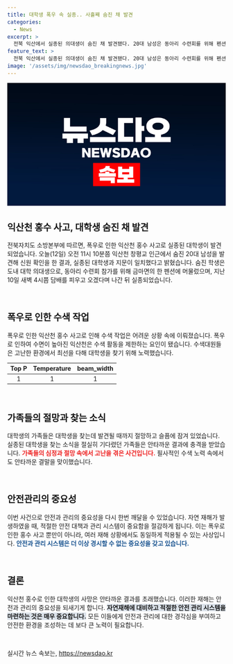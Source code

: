 ```yaml
---
title: 대학생 폭우 속 실종.. 사흘째 숨진 채 발견
categories:
  - News
excerpt: >
  전북 익산에서 실종된 의대생이 숨진 채 발견됐다. 20대 남성은 동아리 수련회를 위해 펜션에 있던 중 실종됐는데, 오늘 오전 익산천 창평교 인근에서 발견됐다. 지문 확인 결과 실종된 대학생과 일치했다.
feature_text: >
  전북 익산에서 실종된 의대생이 숨진 채 발견됐다. 20대 남성은 동아리 수련회를 위해 펜션에 있던 중 실종됐는데, 오늘 오전 익산천 창평교 인근에서 발견됐다. 지문 확인 결과 실종된 대학생과 일치했다.
image: '/assets/img/newsdao_breakingnews.jpg'
---
```


<p><img src="/assets/img/newsdao_breakingnews.jpg" alt="koreaapp 속보" /></p>

<h2 data-ke-size="size26">익산천 홍수 사고, 대학생 숨진 채 발견</h2>

<p>전북자치도 소방본부에 따르면, 폭우로 인한 익산천 홍수 사고로 실종된 대학생이 발견되었습니다. 오늘(12일) 오전 11시 10분쯤 익산천 창평교 인근에서 숨진 20대 남성을 발견해 신원 확인을 한 결과, 실종된 대학생과 지문이 일치했다고 밝혔습니다. 숨진 학생은 도내 대학 의대생으로, 동아리 수련회 참가를 위해 금마면의 한 펜션에 머물렀으며, 지난 10일 새벽 4시쯤 담배를 피우고 오겠다며 나간 뒤 실종되었습니다.</p>

<p data-ke-size="size16">&nbsp;</p>

<h2 data-ke-size="size26">폭우로 인한 수색 작업</h2>

<p>폭우로 인한 익산천 홍수 사고로 인해 수색 작업은 어려운 상황 속에 이뤄졌습니다. 폭우로 인하여 수면이 높아진 익산천은 수색 활동을 제한하는 요인이 됐습니다. 수색대원들은 고난한 환경에서 최선을 다해 대학생을 찾기 위해 노력했습니다.</p>

<table>
<thead>
<tr>
<th style="text-align: center;">Top P</th>
<th style="text-align: center;">Temperature</th>
<th style="text-align: center;">beam_width</th>
</tr>
</thead>
<tbody>
<tr>
<td style="text-align: center;">1</td>
<td style="text-align: center;">1</td>
<td style="text-align: center;">1</td>
</tr>
</tbody>
</table>

<p data-ke-size="size16">&nbsp;</p>

<h2 data-ke-size="size26">가족들의 절망과 찾는 소식</h2>

<p>대학생의 가족들은 대학생을 찾는데 발견될 때까지 절망하고 슬픔에 잠겨 있었습니다. 실종된 대학생을 찾는 소식을 절실히 기다렸던 가족들은 안타까운 결과에 충격을 받았습니다.  <b><span style="color: #ee2323;"><strong>가족들의 심정과 절망 속에서 고난을 겪은 사건입니다.</strong></span></b> 필사적인 수색 노력 속에서도 안타까운 결말을 맞이했습니다.</p>

<p data-ke-size="size16">&nbsp;</p>

<h2 data-ke-size="size26">안전관리의 중요성</h2>

<p>이번 사건으로 안전과 관리의 중요성을 다시 한번 깨달을 수 있었습니다. 자연 재해가 발생하였을 때, 적절한 안전 대책과 관리 시스템이 중요함을 절감하게 됩니다. 이는 폭우로 인한 홍수 사고 뿐만이 아니라, 여러 재해 상황에서도 동일하게 적용될 수 있는 사상입니다. <b><span style="color: #1a5490;"><strong>안전과 관리 시스템은 더 이상 경시할 수 없는 중요성을 갖고 있습니다.</strong></span></b></p>

<p data-ke-size="size16">&nbsp;</p>

<h2 data-ke-size="size26">결론</h2>

<p>익산천 홍수로 인한 대학생의 사망은 안타까운 결과를 초래했습니다. 이러한 재해는 안전과 관리의 중요성을 되새기게 합니다. <b><span style="background-color: #21538527;"><strong>자연재해에 대비하고 적절한 안전 관리 시스템을 마련하는 것은 매우 중요합니다.</strong></span></b> 모든 이들에게 안전과 관리에 대한 경각심을 부여하고 안전한 환경을 조성하는 데 보다 큰 노력이 필요합니다. </p>

<p data-ke-size="size16">&nbsp;</p>
실시간 뉴스 속보는, <a href="https://newsdao.kr" rel="dofollow">https://newsdao.kr</a>


